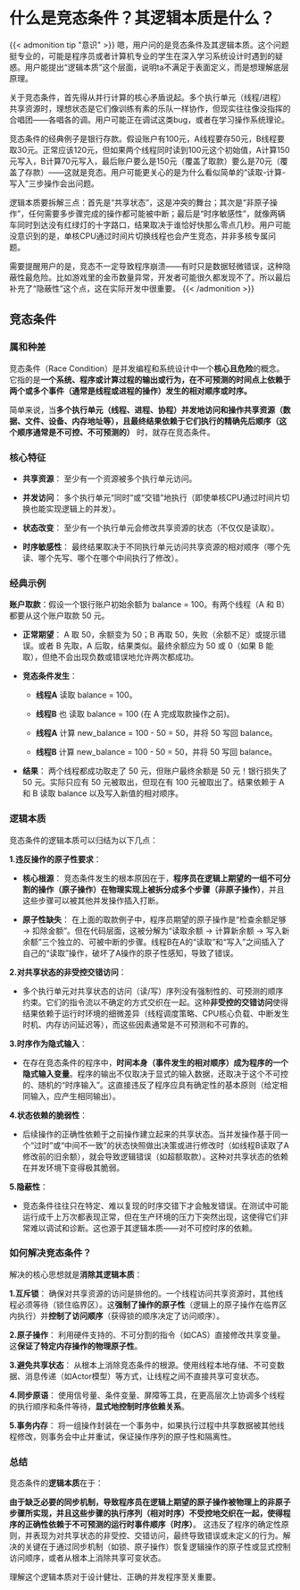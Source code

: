 # 什么是竞态条件？其逻辑本质是什么？


{{< admonition tip "意识" >}}
嗯，用户问的是竞态条件及其逻辑本质。这个问题挺专业的，可能是程序员或者计算机专业的学生在深入学习系统设计时遇到的疑惑。用户能提出“逻辑本质”这个层面，说明ta不满足于表面定义，而是想理解底层原理。

关于竞态条件，首先得从并行计算的核心矛盾说起。多个执行单元（线程/进程）共享资源时，理想状态是它们像训练有素的乐队一样协作，但现实往往像没指挥的合唱团——各唱各的调。用户可能正在调试这类bug，或者在学习操作系统理论。

竞态条件的经典例子是银行存款。假设账户有100元，A线程要存50元，B线程要取30元。正常应该120元，但如果两个线程同时读到100元这个初始值，A计算150元写入，B计算70元写入，最后账户要么是150元（覆盖了取款）要么是70元（覆盖了存款）——这就是竞态。用户可能更关心的是为什么看似简单的“读取-计算-写入”三步操作会出问题。

逻辑本质要拆解三点：首先是“共享状态”，这是冲突的舞台；其次是“非原子操作”，任何需要多步骤完成的操作都可能被中断；最后是“时序敏感性”，就像两辆车同时到达没有红绿灯的十字路口，结果取决于谁恰好快那么零点几秒。用户可能没意识到的是，单核CPU通过时间片切换线程也会产生竞态，并非多核专属问题。

需要提醒用户的是，竞态不一定导致程序崩溃——有时只是数据轻微错误，这种隐蔽性最危险。比如游戏里的金币数量异常，开发者可能很久都发现不了。所以最后补充了“隐蔽性”这个点，这在实际开发中很重要。
{{< /admonition >}}

## 竞态条件

### 属和种差

竞态条件（Race Condition）是并发编程和系统设计中一个**核心且危险**的概念。它指的是**一个系统、程序或计算过程的输出或行为，在不可预测的时间点上依赖于两个或多个事件（通常是线程或进程的操作）发生的相对顺序或时序。**

简单来说，当**多个执行单元（线程、进程、协程）并发地访问和操作共享资源（数据、文件、设备、内存地址等），且最终结果依赖于它们执行的精确先后顺序（这个顺序通常是不可控、不可预测的）** 时，就存在竞态条件。

### 核心特征

- **共享资源**： 至少有一个资源被多个执行单元访问。

- **并发访问**： 多个执行单元“同时”或“交错”地执行（即使单核CPU通过时间片切换也能实现逻辑上的并发）。

- **状态改变**： 至少有一个执行单元会修改共享资源的状态（不仅仅是读取）。

- **时序敏感性**： 最终结果取决于不同执行单元访问共享资源的相对顺序（哪个先读、哪个先写、哪个在哪个中间执行了修改）。

### 经典示例

**账户取款**：假设一个银行账户初始余额为 balance = 100。有两个线程（A 和 B）都要从这个账户取款 50 元。

- **正常期望**： A 取 50，余额变为 50；B 再取 50，失败（余额不足）或提示错误。或者 B 先取，A 后取，结果类似。最终余额应为 50 或 0（如果 B 能取），但绝不会出现负数或错误地允许两次都成功。

- **竞态条件发生**：

    - **线程A** 读取 balance = 100。

    - **线程B** 也 读取 balance = 100 (在 A 完成取款操作之前)。

    - **线程A** 计算 new_balance = 100 - 50 = 50，并将 50 写回 balance。

    - **线程B** 计算 new_balance = 100 - 50 = 50，并将 50 写回 balance。

- **结果**： 两个线程都成功取走了 50 元，但账户最终余额是 50 元！银行损失了 50 元。实际只应有 50 元被取出，但现在有 100 元被取出了。结果依赖于 A 和 B 读取 balance 以及写入新值的相对顺序。

### 逻辑本质

竞态条件的逻辑本质可以归结为以下几点：

**1.违反操作的原子性要求**：

- **核心根源**： 竞态条件发生的根本原因在于，**程序员在逻辑上期望的一组不可分割的操作（原子操作）在物理实现上被拆分成多个步骤（非原子操作）**，并且这些步骤可以被其他并发操作插入打断。

- **原子性缺失**： 在上面的取款例子中，程序员期望的原子操作是“检查余额足够 -> 扣除金额”。但在代码层面，这被分解为“读取余额 -> 计算新余额 -> 写入新余额”三个独立的、可被中断的步骤。线程B在A的“读取”和“写入”之间插入了自己的“读取”操作，破坏了A操作的原子性感知，导致了错误。

**2.对共享状态的非受控交错访问**：

- 多个执行单元对共享状态的访问（读/写）序列没有强制性的、可预测的顺序约束。它们的指令流以不确定的方式交织在一起。这种**非受控的交错访问**使得结果依赖于运行时环境的细微差异（线程调度策略、CPU核心负载、中断发生时机、内存访问延迟等），而这些因素通常是不可预测和不可靠的。

**3.时序作为隐式输入**：

- 在存在竞态条件的程序中，**时间本身（事件发生的相对顺序）成为程序的一个隐式输入变量**。程序的输出不仅取决于显式的输入数据，还取决于这个不可控的、随机的“时序输入”。这直接违反了程序应具有确定性的基本原则（给定相同输入，应产生相同输出）。

**4.状态依赖的脆弱性**：

- 后续操作的正确性依赖于之前操作建立起来的共享状态。当并发操作基于同一个“过时”或“中间不一致”的状态快照做出决策或进行修改时（如线程B读取了A修改前的旧余额），就会导致逻辑错误（如超额取款）。这种对共享状态的依赖在并发环境下变得极其脆弱。

**5.隐蔽性**：

- 竞态条件往往只在特定、难以复现的时序交错下才会触发错误。在测试中可能运行成千上万次都表现正常，但在生产环境的压力下突然出现，这使得它们非常难以调试和诊断。这也源于其逻辑本质——对不可控时序的依赖。

### 如何解决竞态条件？

解决的核心思想就是**消除其逻辑本质**：

**1.互斥锁**： 确保对共享资源的访问是排他的。一个线程访问共享资源时，其他线程必须等待（锁住临界区）。这**强制了操作的原子性**（逻辑上的原子操作在临界区内执行）并**控制了访问顺序**（获得锁的顺序决定了访问顺序）。

**2.原子操作**： 利用硬件支持的、不可分割的指令（如CAS）直接修改共享变量。这**保证了特定内存操作的物理原子性**。

**3.避免共享状态**： 从根本上消除竞态条件的根源。使用线程本地存储、不可变数据、消息传递（如Actor模型）等方式，让线程之间不直接共享可变状态。

**4.同步原语**： 使用信号量、条件变量、屏障等工具，在更高层次上协调多个线程的执行顺序和条件等待，**显式地控制时序依赖关系**。

**5.事务内存**： 将一组操作封装在一个事务中，如果执行过程中共享数据被其他线程修改，则事务会中止并重试，保证操作序列的原子性和隔离性。

### 总结

竞态条件的**逻辑本质**在于：

**由于缺乏必要的同步机制，导致程序员在逻辑上期望的原子操作被物理上的非原子步骤所实现，并且这些步骤的执行序列（相对时序）不受控地交织在一起，使得程序的正确性依赖于不可预测的运行时事件顺序（时序）**。 这违反了程序的确定性原则，并表现为对共享状态的非受控、交错访问，最终导致错误或未定义的行为。解决的关键在于通过同步机制（如锁、原子操作）恢复逻辑操作的原子性或显式控制访问顺序，或者从根本上消除共享可变状态。

理解这个逻辑本质对于设计健壮、正确的并发程序至关重要。
